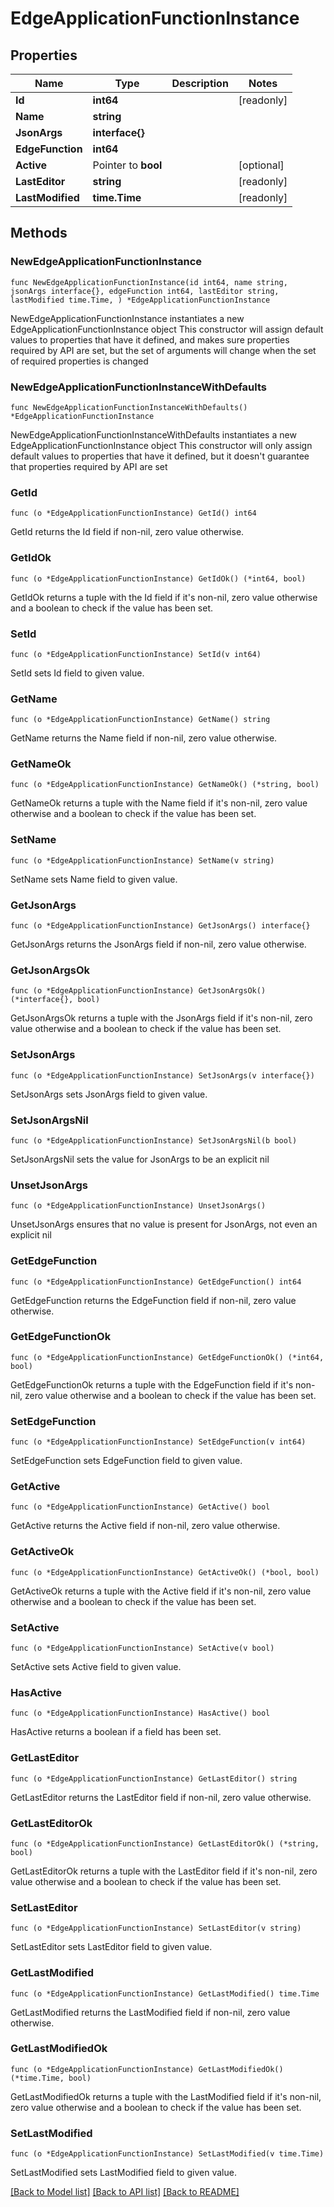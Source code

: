 # EdgeApplicationFunctionInstance

## Properties

Name | Type | Description | Notes
------------ | ------------- | ------------- | -------------
**Id** | **int64** |  | [readonly] 
**Name** | **string** |  | 
**JsonArgs** | **interface{}** |  | 
**EdgeFunction** | **int64** |  | 
**Active** | Pointer to **bool** |  | [optional] 
**LastEditor** | **string** |  | [readonly] 
**LastModified** | **time.Time** |  | [readonly] 

## Methods

### NewEdgeApplicationFunctionInstance

`func NewEdgeApplicationFunctionInstance(id int64, name string, jsonArgs interface{}, edgeFunction int64, lastEditor string, lastModified time.Time, ) *EdgeApplicationFunctionInstance`

NewEdgeApplicationFunctionInstance instantiates a new EdgeApplicationFunctionInstance object
This constructor will assign default values to properties that have it defined,
and makes sure properties required by API are set, but the set of arguments
will change when the set of required properties is changed

### NewEdgeApplicationFunctionInstanceWithDefaults

`func NewEdgeApplicationFunctionInstanceWithDefaults() *EdgeApplicationFunctionInstance`

NewEdgeApplicationFunctionInstanceWithDefaults instantiates a new EdgeApplicationFunctionInstance object
This constructor will only assign default values to properties that have it defined,
but it doesn't guarantee that properties required by API are set

### GetId

`func (o *EdgeApplicationFunctionInstance) GetId() int64`

GetId returns the Id field if non-nil, zero value otherwise.

### GetIdOk

`func (o *EdgeApplicationFunctionInstance) GetIdOk() (*int64, bool)`

GetIdOk returns a tuple with the Id field if it's non-nil, zero value otherwise
and a boolean to check if the value has been set.

### SetId

`func (o *EdgeApplicationFunctionInstance) SetId(v int64)`

SetId sets Id field to given value.


### GetName

`func (o *EdgeApplicationFunctionInstance) GetName() string`

GetName returns the Name field if non-nil, zero value otherwise.

### GetNameOk

`func (o *EdgeApplicationFunctionInstance) GetNameOk() (*string, bool)`

GetNameOk returns a tuple with the Name field if it's non-nil, zero value otherwise
and a boolean to check if the value has been set.

### SetName

`func (o *EdgeApplicationFunctionInstance) SetName(v string)`

SetName sets Name field to given value.


### GetJsonArgs

`func (o *EdgeApplicationFunctionInstance) GetJsonArgs() interface{}`

GetJsonArgs returns the JsonArgs field if non-nil, zero value otherwise.

### GetJsonArgsOk

`func (o *EdgeApplicationFunctionInstance) GetJsonArgsOk() (*interface{}, bool)`

GetJsonArgsOk returns a tuple with the JsonArgs field if it's non-nil, zero value otherwise
and a boolean to check if the value has been set.

### SetJsonArgs

`func (o *EdgeApplicationFunctionInstance) SetJsonArgs(v interface{})`

SetJsonArgs sets JsonArgs field to given value.


### SetJsonArgsNil

`func (o *EdgeApplicationFunctionInstance) SetJsonArgsNil(b bool)`

 SetJsonArgsNil sets the value for JsonArgs to be an explicit nil

### UnsetJsonArgs
`func (o *EdgeApplicationFunctionInstance) UnsetJsonArgs()`

UnsetJsonArgs ensures that no value is present for JsonArgs, not even an explicit nil
### GetEdgeFunction

`func (o *EdgeApplicationFunctionInstance) GetEdgeFunction() int64`

GetEdgeFunction returns the EdgeFunction field if non-nil, zero value otherwise.

### GetEdgeFunctionOk

`func (o *EdgeApplicationFunctionInstance) GetEdgeFunctionOk() (*int64, bool)`

GetEdgeFunctionOk returns a tuple with the EdgeFunction field if it's non-nil, zero value otherwise
and a boolean to check if the value has been set.

### SetEdgeFunction

`func (o *EdgeApplicationFunctionInstance) SetEdgeFunction(v int64)`

SetEdgeFunction sets EdgeFunction field to given value.


### GetActive

`func (o *EdgeApplicationFunctionInstance) GetActive() bool`

GetActive returns the Active field if non-nil, zero value otherwise.

### GetActiveOk

`func (o *EdgeApplicationFunctionInstance) GetActiveOk() (*bool, bool)`

GetActiveOk returns a tuple with the Active field if it's non-nil, zero value otherwise
and a boolean to check if the value has been set.

### SetActive

`func (o *EdgeApplicationFunctionInstance) SetActive(v bool)`

SetActive sets Active field to given value.

### HasActive

`func (o *EdgeApplicationFunctionInstance) HasActive() bool`

HasActive returns a boolean if a field has been set.

### GetLastEditor

`func (o *EdgeApplicationFunctionInstance) GetLastEditor() string`

GetLastEditor returns the LastEditor field if non-nil, zero value otherwise.

### GetLastEditorOk

`func (o *EdgeApplicationFunctionInstance) GetLastEditorOk() (*string, bool)`

GetLastEditorOk returns a tuple with the LastEditor field if it's non-nil, zero value otherwise
and a boolean to check if the value has been set.

### SetLastEditor

`func (o *EdgeApplicationFunctionInstance) SetLastEditor(v string)`

SetLastEditor sets LastEditor field to given value.


### GetLastModified

`func (o *EdgeApplicationFunctionInstance) GetLastModified() time.Time`

GetLastModified returns the LastModified field if non-nil, zero value otherwise.

### GetLastModifiedOk

`func (o *EdgeApplicationFunctionInstance) GetLastModifiedOk() (*time.Time, bool)`

GetLastModifiedOk returns a tuple with the LastModified field if it's non-nil, zero value otherwise
and a boolean to check if the value has been set.

### SetLastModified

`func (o *EdgeApplicationFunctionInstance) SetLastModified(v time.Time)`

SetLastModified sets LastModified field to given value.



[[Back to Model list]](../README.md#documentation-for-models) [[Back to API list]](../README.md#documentation-for-api-endpoints) [[Back to README]](../README.md)


